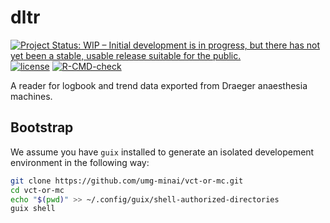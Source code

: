 # dltr

<!-- badges: start -->
[![Project Status: WIP – Initial development is in progress, but there has not yet been a stable, usable release suitable for the public.](https://www.repostatus.org/badges/latest/wip.svg)](https://www.repostatus.org/#wip)
[![license](https://img.shields.io/badge/license-GPL%20%28%3E=%203%29-brightgreen.svg?style=flat)](https://www.gnu.org/licenses/gpl-3.0.html)
[![R-CMD-check](https://github.com/umg-minai/dltr/actions/workflows/R-CMD-check.yaml/badge.svg)](https://github.com/umg-minai/dltr/actions/workflows/R-CMD-check.yaml)
<!-- badges: end -->

A reader for logbook and trend data exported from Draeger anaesthesia machines.

## Bootstrap

We assume you have `guix` installed to generate an isolated developement
environment in the following way:

```bash
git clone https://github.com/umg-minai/vct-or-mc.git
cd vct-or-mc
echo "$(pwd)" >> ~/.config/guix/shell-authorized-directories
guix shell
```
